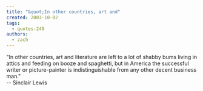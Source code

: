 ```yaml
---
title: "&quot;In other countries, art and"
created: 2003-10-02
tags: 
  - quotes-249
authors: 
  - zach
---
```


"In other countries, art and literature are left to a lot of shabby bums living in attics and feeding on booze and spaghetti, but in America the successful writer or picture-painter is indistinguishable from any other decent business man."  
\-- Sinclair Lewis
